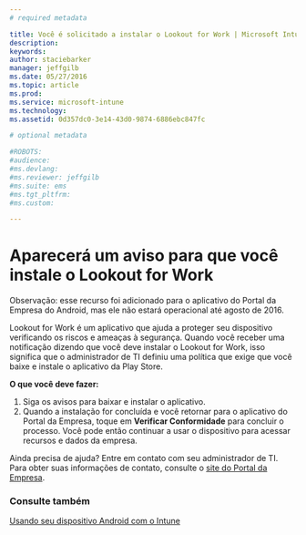 ```yaml
---
# required metadata

title: Você é solicitado a instalar o Lookout for Work | Microsoft Intune
description:
keywords:
author: staciebarker
manager: jeffgilb
ms.date: 05/27/2016
ms.topic: article
ms.prod:
ms.service: microsoft-intune
ms.technology:
ms.assetid: 0d357dc0-3e14-43d0-9874-6886ebc847fc

# optional metadata

#ROBOTS:
#audience:
#ms.devlang:
#ms.reviewer: jeffgilb
#ms.suite: ems
#ms.tgt_pltfrm:
#ms.custom:

---
```


# Aparecerá um aviso para que você instale o Lookout for Work
Observação: esse recurso foi adicionado para o aplicativo do Portal da Empresa do Android, mas ele não estará operacional até agosto de 2016. 

Lookout for Work é um aplicativo que ajuda a proteger seu dispositivo verificando os riscos e ameaças à segurança. Quando você receber uma notificação dizendo que você deve instalar o Lookout for Work, isso significa que o administrador de TI definiu uma política que exige que você baixe e instale o aplicativo da Play Store.

**O que você deve fazer:**

1.  Siga os avisos para baixar e instalar o aplicativo. 
2.  Quando a instalação for concluída e você retornar para o aplicativo do Portal da Empresa, toque em **Verificar Conformidade** para concluir o processo. Você pode então continuar a usar o dispositivo para acessar recursos e dados da empresa.

Ainda precisa de ajuda? Entre em contato com seu administrador de TI. Para obter suas informações de contato, consulte o [site do Portal da Empresa](http://portal.manage.microsoft.com).

### Consulte também
[Usando seu dispositivo Android com o Intune](using-your-android-device-with-intune.md)


<!--HONumber=Jun16_HO2-->


